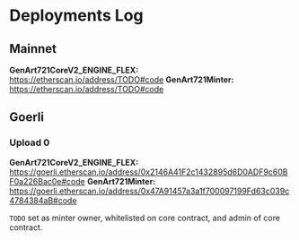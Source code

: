 # Deployments Log

## Mainnet

**GenArt721CoreV2_ENGINE_FLEX:** https://etherscan.io/address/TODO#code
**GenArt721Minter:** https://etherscan.io/address/TODO#code

## Goerli

### Upload 0

**GenArt721CoreV2_ENGINE_FLEX:** https://goerli.etherscan.io/address/0x2146A41F2c1432895d6D0ADF9c60BF0a226Bac0e#code
**GenArt721Minter:** https://goerli.etherscan.io/address/0x47A91457a3a1f700097199Fd63c039c4784384aB#code

`TODO` set as minter owner, whitelisted on core contract, and admin of core contract.
